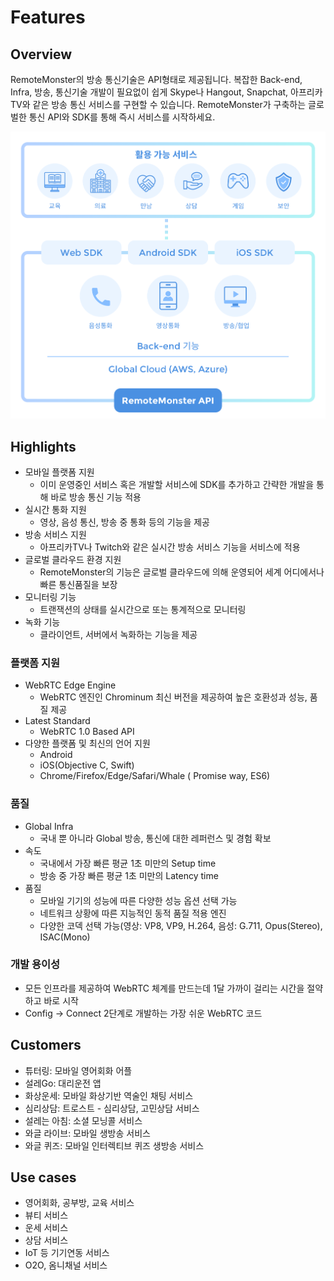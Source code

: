 # Features

## Overview

RemoteMonster의 방송 통신기술은 API형태로 제공됩니다. 복잡한 Back-end, Infra, 방송, 통신기술 개발이 필요없이 쉽게 Skype나 Hangout, Snapchat, 아프리카TV와 같은 방송 통신 서비스를 구현할 수 있습니다. RemoteMonster가 구축하는 글로벌한 통신 API와 SDK를 통해 즉시 서비스를 시작하세요.

![](../.gitbook/assets/overview_features%20%282%29.png)

## Highlights

* 모바일 플랫폼 지원
  * 이미 운영중인 서비스 혹은 개발할 서비스에 SDK를 추가하고 간략한 개발을 통해 바로 방송 통신 기능 적용
* 실시간 통화 지원
  * 영상, 음성 통신, 방송 중 통화 등의 기능을 제공
* 방송 서비스 지원
  * 아프리카TV나 Twitch와 같은 실시간 방송 서비스 기능을 서비스에 적용
* 글로벌 클라우드 환경 지원
  * RemoteMonster의 기능은 글로벌 클라우드에 의해 운영되어 세계 어디에서나 빠른 통신품질을 보장
* 모니터링 기능
  * 트랜잭션의 상태를 실시간으로 또는 통계적으로 모니터링
* 녹화 기능
  * 클라이언트, 서버에서 녹화하는 기능을 제공

### 플랫폼 지원

* WebRTC Edge Engine
  * WebRTC 엔진인 Chrominum 최신 버전을 제공하여 높은 호환성과 성능, 품질 제공
* Latest Standard
  * WebRTC 1.0 Based API
* 다양한 플랫폼 및 최신의 언어 지원
  * Android
  * iOS\(Objective C, Swift\)
  * Chrome/Firefox/Edge/Safari/Whale \( Promise way, ES6\)

### 품질

* Global Infra
  * 국내 뿐 아니라 Global 방송, 통신에 대한 레퍼런스 및 경험 확보
* 속도
  * 국내에서 가장 빠른 평균 1초 미만의 Setup time
  * 방송 중 가장 빠른 평균 1초 미만의 Latency time
* 품질
  * 모바일 기기의 성능에 따른 다양한 성능 옵션 선택 가능
  * 네트워크 상황에 따른 지능적인 동적 품질 적용 엔진
  * 다양한 코덱 선택 가능\(영상: VP8, VP9, H.264, 음성: G.711, Opus\(Stereo\), ISAC\(Mono\)

### 개발 용이성

* 모든 인프라를 제공하여 WebRTC 체계를 만드는데 1달 가까이 걸리는 시간을 절약하고 바로 시작
* Config → Connect 2단계로 개발하는 가장 쉬운  WebRTC 코드

## Customers

* 튜터링: 모바일 영어회화 어플
* 설레Go: 대리운전 앱
* 화상운세: 모바일 화상기반 역술인 채팅 서비스
* 심리상담: 트로스트 - 심리상담, 고민상담 서비스
* 설레는 아침: 소셜 모닝콜 서비스
* 와글 라이브: 모바일 생방송 서비스
* 와글 퀴즈: 모바일 인터렉티브 퀴즈 생방송 서비스

## Use cases

* 영어회화, 공부방, 교육 서비스
* 뷰티 서비스
* 운세 서비스
* 상담 서비스
* IoT 등 기기연동 서비스
* O2O, 옴니채널 서비스

